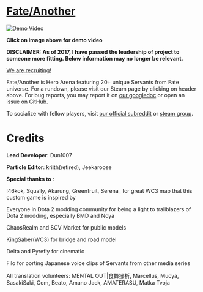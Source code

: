 # [Fate/Another](https://steamcommunity.com/sharedfiles/filedetails/?id=366886594)

[![Demo Video](http://img.youtube.com/vi/DWNJVBVwank/sddefault.jpg)](https://youtu.be/5X2c2rYPuOk?t=1181)

**Click on image above for demo video**

**DISCLAIMER: As of 2017, I have passed the leadership of project to someone more fitting. Below information may no longer be relevant.**

[We are recruiting!](http://dota2fa.blogspot.ca/2015/10/fateanother-recruitment-post.html)

Fate/Another is Hero Arena featuring 20+ unique Servants from Fate universe. For a rundown, please visit our Steam page by clicking on header above. 
For bug reports, you may report it on [our googledoc](https://docs.google.com/document/d/16epOcyd0H2_FIN3JUnYTwCv6q96j9iQof7U83KPlVK8/edit) or open an issue on GitHub. 

To socialize with fellow players, visit [our official subreddit](https://www.reddit.com/r/fateanother) or [steam group](http://steamcommunity.com/groups/fateanother).

# Credits

**Lead Developer**: Dun1007

**Particle Editor**: kriith(retired), Jeekaroose

**Special thanks to** :

l46kok, Squally, Akarung, Greenfruit, Serena_ for great WC3 map that this custom game is inspired by

Everyone in Dota 2 modding community for being a light to trailblazers of Dota 2 modding, especially BMD and Noya

ChaosRealm and SCV Market for public models

KingSaber(WC3) for bridge and road model

Delta and Pyrefly for cinematic

Filo for porting Japanese voice clips of Servants from other media series

All translation volunteers: MENTAL OUT|食蜂操祈, Marcellus, Mucya, SasakiSaki, Com, Beato, Amano Jack, AMATERASU, Matka Tvoja
